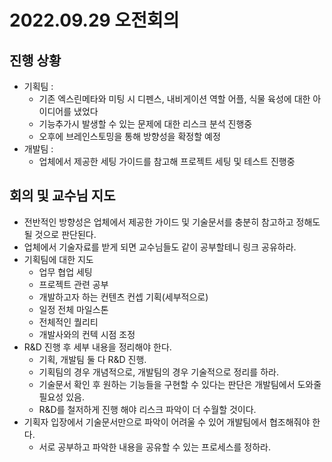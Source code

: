 # 2022.09.29 오전회의

## 진행 상황
- 기획팀 : 
  - 기존 엑스린메타와 미팅 시 디펜스, 내비게이션 역할 어플, 식물 육성에 대한 아이디어를 냈었다
  - 기능추가시 발생할 수 있는 문제에 대한 리스크 분석 진행중
  - 오후에 브레인스토밍을 통해 방향성을 확정할 예정
- 개발팀 : 
  - 업체에서 제공한 세팅 가이드를 참고해 프로젝트 세팅 및 테스트 진행중

## 회의 및 교수님 지도
- 전반적인 방향성은 업체에서 제공한 가이드 및 기술문서를 충분히 참고하고 정해도 될 것으로 판단된다.
- 업체에서 기술자료를 받게 되면 교수님들도 같이 공부할테니 링크 공유하라.
- 기획팀에 대한 지도
  - 업무 협업 세팅
  - 프로젝트 관련 공부
  - 개발하고자 하는 컨텐츠 컨셉 기획(세부적으로)
  - 일정 전체 마일스톤
  - 전체적인 퀄리티
  - 개발사와의 컨텍 시점 조정
- R&D 진행 후 세부 내용을 정리해야 한다.
  - 기획, 개발팀 둘 다 R&D 진행.
  - 기획팀의 경우 개념적으로, 개발팀의 경우 기술적으로 정리를 하라.
  - 기술문서 확인 후 원하는 기능들을 구현할 수 있다는 판단은 개발팀에서 도와줄 필요성 있음.
  - R&D를 철저하게 진행 해야 리스크 파악이 더 수월할 것이다.
- 기획자 입장에서 기술문서만으로 파악이 어려울 수 있어 개발팀에서 협조해줘야 한다.
  - 서로 공부하고 파악한 내용을 공유할 수 있는 프로세스를 정하라.